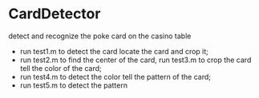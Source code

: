 # CardDetector
detect and recognize the poke card on the casino table
-  run test1.m to detect the card
locate the card and crop it;
- run test2.m to find the center of the card, run test3.m to crop the card
tell the color of the card;
- run test4.m to detect the color
tell the pattern of the card;
- run test5.m to detect the pattern
